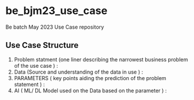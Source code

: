 # be_bjm23_use_case
Be batch May 2023 Use Case repository

## Use Case Structure 

  1. Problem statment (one liner describing the narrowest business problem of the use case ) :
  2. Data (Source and understanding of the data in use ) :
  3. PARAMETERS ( key points aiding the prediction of the problem statement ) :
  4. AI ( ML/ DL Model used on the Data based on the parameter ) : 
